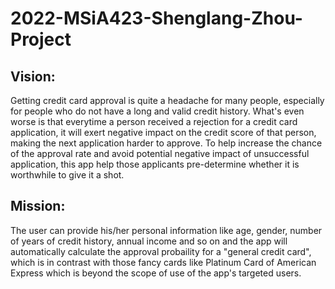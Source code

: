 # 2022-MSiA423-Shenglang-Zhou-Project

## Vision:
Getting credit card approval is quite a headache for many people, especially for people who do not have a long and valid credit history. What's even worse is that everytime a person received a rejection for a credit card application, it will exert negative impact on the credit score of that person, making the next application harder to approve. To help increase the chance of the approval rate and avoid potential negative impact of unsuccessful application, this app help those applicants pre-determine whether it is worthwhile to give it a shot.

## Mission:
The user can provide his/her personal information like age, gender, number of years of credit history, annual income and so on and the app will automatically calculate the approval probaility for a "general credit card", which is in contrast with those fancy cards like Platinum Card of American Express which is beyond the scope of use of the app's targeted users.
